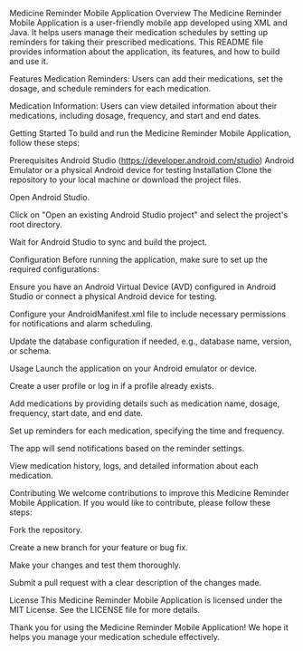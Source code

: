 Medicine Reminder Mobile Application
Overview
The Medicine Reminder Mobile Application is a user-friendly mobile app developed using XML and Java. It helps users manage their medication schedules by setting up reminders for taking their prescribed medications. This README file provides information about the application, its features, and how to build and use it.

Features
Medication Reminders: Users can add their medications, set the dosage, and schedule reminders for each medication.

Medication Information: Users can view detailed information about their medications, including dosage, frequency, and start and end dates.

Getting Started
To build and run the Medicine Reminder Mobile Application, follow these steps:

Prerequisites
Android Studio (https://developer.android.com/studio)
Android Emulator or a physical Android device for testing
Installation
Clone the repository to your local machine or download the project files.

Open Android Studio.

Click on "Open an existing Android Studio project" and select the project's root directory.

Wait for Android Studio to sync and build the project.

Configuration
Before running the application, make sure to set up the required configurations:

Ensure you have an Android Virtual Device (AVD) configured in Android Studio or connect a physical Android device for testing.

Configure your AndroidManifest.xml file to include necessary permissions for notifications and alarm scheduling.

Update the database configuration if needed, e.g., database name, version, or schema.

Usage
Launch the application on your Android emulator or device.

Create a user profile or log in if a profile already exists.

Add medications by providing details such as medication name, dosage, frequency, start date, and end date.

Set up reminders for each medication, specifying the time and frequency.

The app will send notifications based on the reminder settings.

View medication history, logs, and detailed information about each medication.

Contributing
We welcome contributions to improve this Medicine Reminder Mobile Application. If you would like to contribute, please follow these steps:

Fork the repository.

Create a new branch for your feature or bug fix.

Make your changes and test them thoroughly.

Submit a pull request with a clear description of the changes made.

License
This Medicine Reminder Mobile Application is licensed under the MIT License. See the LICENSE file for more details.

Thank you for using the Medicine Reminder Mobile Application! We hope it helps you manage your medication schedule effectively.
